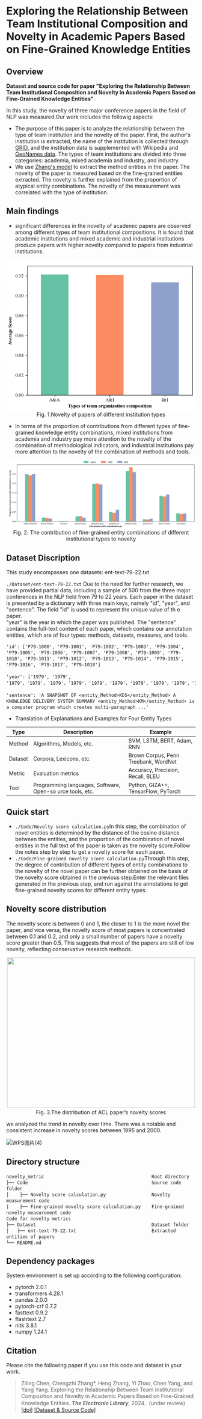 # Exploring the Relationship Between Team Institutional Composition and Novelty in Academic Papers Based on Fine-Grained Knowledge Entities
## Overview

**Dataset and source code for paper "Exploring the Relationship Between Team Institutional Composition and Novelty in Academic Papers Based on Fine-Grained Knowledge Entities"**.

In this study, the novelty of three major conference papers in the field of NLP was measured.Our work includes the followig aspects:

* The purpose of this paper is to analyze the relationship between the type of team institution and the novelty of the paper. First, the author's institution is extracted, the name of the institution is collected through [GRID](https://grid.ac/), and the institution data is supplemented with Wikipedia and [GeoNames data](https://www.geonames.org/). The types of team institutions are divided into three categories: academia, mixed academia and industry, and industry.
* We use [Zhang's model](https://github.com/ZH-heng/technology_development) to extract the method entities in the paper. The novelty of the paper is measured based on the fine-grained entities extracted. The novelty is further explained from the proportion of atypical entity combinations. The novelty of the measurement was correlated with the type of institution.

## Main findings

* significant differences in the novelty of academic papers are observed among different types of team institutional compositions. It is found that academic institutions and mixed academic and industrial institutions produce papers with higher novelty compared to papers from industrial institutions.
  

<div align=center>
  <img width="500" height="400" src="https://github.com/CZL-ziling/Noveltyscore_metric/blob/master/img/Novelty%20of%20papers%20of%20different%20institution%20types.png"/>
</div>
<div align=center>
 Fig. 1.Novelty of papers of different institution types
</div>

* In terms of the proportion of contributions from different types of fine-grained knowledge entity combinations, mixed institutions from academia and industry pay more attention to the novelty of the combination of methodological indicators, and industrial institutions pay more attention to the novelty of the combination of methods and tools.
  

<div align=center>
  <img  src="https://github.com/CZL-ziling/Noveltyscore_metric/blob/master/img/The%20contribution%20of%20fine-grained%20entity%20combinations%20of%20different%20institutional%20types%20to%20novelty.png"/>
</div>
<div align=center>
 Fig. 2. The contribution of fine-grained entity combinations of different institutional types to novelty
</div>

## Dataset Discription

This study encompasses one datasets: ent-text-79-22.txt

`./Dataset/ent-text-79-22.txt`   Due to the need for further research, we have provided partial data, including a sample of 500 from the three major conferences in the NLP field from 79 to 22 years. Each paper in the dataset is presented by a dictionary with three main keys, namely "id", "year", and "sentence". 
The field "id" is used to represent the unique value of th  e paper.   
"year" is the year in which the paper was published. 
The "sentence" contains the full-text content of each paper, which contains our annotation entities, which are of four types: methods, datasets, measures, and tools.  
```
'id': ['P79-1000', 'P79-1001', 'P79-1002', 'P79-1003', 'P79-1004', 'P79-1005', 'P79-1006', 'P79-1007', 'P79-1008', 'P79-1009', 'P79-1010', 'P79-1011', 'P79-1012', 'P79-1013', 'P79-1014', 'P79-1015', 'P79-1016', 'P79-1017', 'P79-1018']

'year': ['1979', '1979', '1979'，'1979'，'1979'，'1979'，'1979'，'1979'，'1979'，'1979'，'1979'，'1979'，'1979'，'1979'，'1979'，'1979'，'1979'，'1979']

'sentence': 'A SNAPSHOT OF <entity_Method>KDS</entity_Method> A KNOWLEDGE DELIVERY SYSTEM SUMMARY <entity_Method>KM</entity_Method> is a computer program which creates multi-paragraph ...'
```
*  Translation of Explanations and Examples for Four Entity Types
  
|    Type  |        Description       | Example|
| -------- | -------------------------|-------------------------|
|  Method  | Algorithms, Models, etc. | SVM, LSTM, BERT, Adam, RNN          |
|  Dataset | Corpora, Lexicons, etc.  | Brown Corpus, Penn Treebank, WordNet|
|  Metric  | Evaluation metrics       | Accuracy, Precision, Recall, BLEU   |
|  Tool    | Programming languages, Software, Open-so urce tools, etc.| Python, GIZA++, TensorFlow, PyTorch|

## Quick start
* `./Code/Novelty score calculation.py`In this step, the combination of novel entities is determined by the distance of the cosine distance between the entities, and the proportion of the combination of novel entities in the full text of the paper is taken as the novelty score.Follow the notes step by step to get a novelty score for each paper.
* `./Code/Fine-grained novelty score calculation.py`Through this step, the degree of contribution of different types of entity combinations to the novelty of the novel paper can be further obtained on the basis of the novelty score obtained in the previous step.Enter the relevant files generated in the previous step, and run against the annotations to get fine-grained novelty scores for different entity types.

## Novelty score distribution

The novelty score is between 0 and 1, the closer to 1 is the more novel the paper, and vice versa, the novelty score of most papers is concentrated between 0.1 and 0.2, and only a small number of papers have a novelty score greater than 0.5. This suggests that most of the papers are still of low novelty, reflecting conservative research methods.

<div align=center>
  <img width="500" height="400" src="https://github.com/CZL-ziling/Noveltyscore_metric/blob/master/img/The%20distribution%20of%20ACL%20paper%E2%80%99s%20novelty%20scores.png"/>
</div>
<div align=center>
 Fig. 3.The distribution of ACL paper’s novelty scores
</div>


we analyzed the trend in novelty over time. There was a notable and consistent increase in novelty scores between 1995 and 2000.

![WPS图片(4)](https://github.com/CZL-ziling/Noveltyscore_metric/assets/156270701/6f2c8a91-90b0-43eb-827c-c1f7ee1ada09)

## Directory structure
    novelty_metric                                        Root directory
    ├── Code                                              Source code folder
    │    ├── Novelty score calculation.py                 Novelty measurement code
    |    ├── Fine-grained novelty score calculation.py    Fine-grained novelty measurement code
    Code for novelty metrics
    ├── Dataset                                           Dataset folder
    │   ├── ent-text-79-22.txt                            Extracted entities of papers
    └── README.md

## Dependency packages
System environment is set up according to the following configuration:
- pytorch 2.0.1  
- transformers 4.28.1  
- pandas 2.0.0  
- pytorch-crf 0.7.2  
- fasttext 0.9.2  
- flashtext 2.7  
- nltk 3.8.1  
- numpy 1.24.1  


## Citation
Please cite the following paper if you use this code and dataset in your work.
    
>Ziling Chen, Chengzhi Zhang\*, Heng Zhang, Yi Zhao, Chen Yang, and Yang Yang. Exploring the Relationship Between Team Institutional Composition and Novelty in Academic Papers Based on Fine-Grained Knowledge Entities. ***The Electronic Library***, 2024.（under review)  [[doi]]()  [[Dataset & Source Code]](https://github.com/CZL-ziling/Noveltyscore_metric) 

